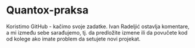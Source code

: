 # Quantox-praksa
 Koristimo GitHub - kačimo svoje zadatke. Ivan Radeljić ostavlja komentare, a mi između sebe sarađujemo, tj. da predložite izmene ili da povučete kod od kolege ako imate problem da setujete novi projekat.
